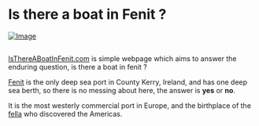 # Is there a boat in Fenit ?

[ ![Image](http://isthereaboatinfenit.com/image.png "IsThereABoatInFenit.com") ](http://isthereaboatinfenit.com "Is There A Boat In Fenit")

##

[IsThereABoatInFenit.com](http://isthereaboatinfenit.com) is simple webpage which aims to answer the enduring question, is there a boat in fenit ?

[Fenit](http://en.wikipedia.org/wiki/Fenit) is the only deep sea port in County Kerry, Ireland, and has one deep sea berth, so there is no messing about here, the answer is **yes** or **no**.

It is the most westerly commercial port in Europe, and the birthplace of the [fella](http://en.wikipedia.org/wiki/Brendan) who discovered the Americas.  
